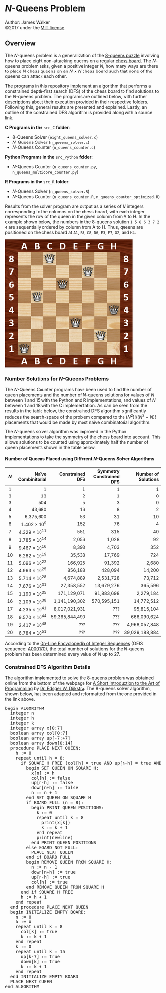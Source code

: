 # _N_-Queens Problem  
Author: James Walker  
©2017 under the [MIT license]  

## Overview  
The _N_-queens problem is a generalization of the [8-queens puzzle] involving how to place eight non-attacking queens on a regular [chess board]. The _N_-queens problem asks, given a positive integer _N_, how many ways are there to place _N_ chess queens on an _N_ × _N_ chess board such that none of the queens can attack each other.  

The programs in this repository implement an algorithm that performs a constrained depth-first search (DFS) of the chess board to find solutions to the _N_-queens problem. The programs are outlined below, with further descriptions about their execution provided in their respective folders. Following this, general results are presented and explained. Lastly, an outline of the constrained DFS algorithm is provided along with a source link.  

**C Programs in the** `src_C` **folder**:  
- 8-Queens Solver (`eight_queens_solver.c`)  
- _N_-Queens Solver (`n_queens_solver.c`)  
- _N_-Queens Counter (`n_queens_counter.c`)  

**Python Programs in the** `src_Python` **folder**:  
- _N_-Queens Counter (`n_queens_counter.py`, `n_queens_multicore_counter.py`)  

**R Programs in the** `src_R` **folder**:  
- _N_-Queens Solver (`n_queens_solver.R`)  
- _N_-Queens Counter (`n_queens_counter.R`, `n_queens_counter_optimized.R`)  

Results from the solver program are output as a series of _N_ integers corresponding to the columns on the chess board, with each integer represents the row of the queen in the given column from A to H. In the example shown below, the numbers in the 8-queens solution `1 5 8 6 3 7 2 4` are sequentially ordered by column from A to H. Thus, queens are positioned on the chess board at `A1`, `B5`, `C8`, `D6`, `E3`, `F7`, `G2`, and `H4`.  

<img src="./img/8-Queens_Example.png" title="One Solution to the 8-Queens Problem" alt="8-Queens Solution Example" height="413" width="413"/>   
  
### Number Solutions for _N_-Queens Problems  
The _N_-Queens Counter programs have been used to find the number of queen placements and the number of _N_-queens solutions for values of _N_ between 1 and 15 with the Python and R implementations, and values of _N_ between 1 and 18 with the C implementation. As can be seen from the results in the table below, the constrained DFS algorithm significantly reduces the search-space of the problem compared to the (_N_<sup>2</sup>)!/(_N_<sup>2</sup> − _N_)! placements that would be made by most naïve combinatorial algorithm.  

The _N_-queens solver algorithm was improved in the Python implementations to take the symmetry of the chess board into account. This allows solutions to be counted using approximately half the number of queen placements shown in the table below.  

#### Number of Queens Placed using Different _N_-Queens Solver Algorithms  
| _N_ | Naïve Combinitorial | Constrained DFS | Symmetry Constrained DFS | Number of Solutions |  
|:---:|------------------------:|---------------:|------------:|---------------:|  
|   1 |                       1 |              1 |           1 |              1 |  
|   2 |                      12 |              2 |           1 |              0 |  
|   3 |                     504 |              5 |           3 |              0 |  
|   4 |                  43,680 |             16 |           8 |              2 |  
|   5 |               6,375,600 |             53 |          31 |             10 |  
|   6 |  1.402 × 10<sup>9</sup> |            152 |          76 |              4 |  
|   7 | 4.329 × 10<sup>11</sup> |            551 |         315 |             40 |  
|   8 | 1.785 × 10<sup>14</sup> |          2,056 |       1,028 |             92 |  
|   9 | 9.467 × 10<sup>16</sup> |          8,393 |       4,703 |            352 |  
|  10 | 6.282 × 10<sup>19</sup> |         35,538 |      17,769 |            724 |  
|  11 | 5.096 × 10<sup>22</sup> |        166,925 |      91,392 |          2,680 |  
|  12 | 4.963 × 10<sup>25</sup> |        856,188 |     428,094 |         14,200 |  
|  13 | 5.714 × 10<sup>28</sup> |      4,674,889 |   2,531,728 |         73,712 |  
|  14 | 7.676 × 10<sup>31</sup> |     27,358,552 |  13,679,276 |        365,596 |  
|  15 | 1.190 × 10<sup>35</sup> |    171,129,071 |  91,883,698 |      2,279,184 |  
|  16 | 2.109 × 10<sup>38</sup> |  1,141,190,302 | 570,595,151 |     14,772,512 |  
|  17 | 4.235 × 10<sup>41</sup> |  8,017,021,931 |         ??? |     95,815,104 |  
|  18 | 9.570 × 10<sup>44</sup> | 59,365,844,490 |         ??? |    666,090,624 |
|  19 | 2.417 × 10<sup>48</sup> |            ??? |         ??? |  4,968,057,848 |
|  20 | 6.784 × 10<sup>51</sup> |            ??? |         ??? | 39,029,188,884 |

According to the [On-Line Encyclopedia of Integer Sequences] \(OEIS sequence: [A000170]), the total number of solutions for the _N_-queens problem has been determined every value of _N_ up to 27.  

### Constrained DFS Algorithm Details  
The algorithm implemented to solve the 8-queens problem was obtained online from the bottom of the webpage for [A Short Introduction to the Art of Programming] by [Dr. Edsger W. Dijkstra]. The 8-queens solver algorithm, shown below, has been adapted and reformatted from the one provided in the link above.  

<pre>begin ALGORITHM  
  integer n  
  integer h  
  integer k  
  integer array x[0:7]  
  boolean array col[0:7]  
  boolean array up[-7:+7]  
  boolean array down[0:14]  
  procedure PLACE NEXT QUEEN:  
    h := 0  
    repeat until h = 8:  
      if SQUARE H FREE (col[h] = true AND up[n-h] = true AND down[n+h] = true):  
        begin SET QUEEN ON SQUARE H:  
          x[n] := h  
          col[h] := false  
          up[n-h] := false  
          down[n+h] := false  
          n := n + 1  
        end SET QUEEN ON SQUARE H  
        if BOARD FULL (n = 8):  
          begin PRINT QUEEN POSITIONS:  
            k := 0  
            repeat until k = 8  
              print(x[k])  
              k := k + 1  
            end repeat  
            print(newline)  
          end PRINT QUEEN POSITIONS  
        else BOARD NOT FULL:  
          PLACE NEXT QUEEN  
        end if BOARD FULL  
        begin REMOVE QUEEN FROM SQUARE H:  
          n := n - 1  
          down[n+h] := true  
          up[n-h] := true  
          col[h] := true  
        end REMOVE QUEEN FROM SQUARE H  
      end if SQUARE H FREE  
      h := h + 1  
    end repeat  
  end procedure PLACE NEXT QUEEN  
  begin INITIALIZE EMPTY BOARD:  
    n := 0  
    k := 0  
    repeat until k = 8  
      col[k] := true  
      k := k + 1  
    end repeat  
    k := 0  
    repeat until k = 15  
      up[k-7] := true  
      down[k] := true  
      k := k + 1  
    end repeat  
  end INITIALIZE EMPTY BOARD
  PLACE NEXT QUEEN  
end ALGORITHM</pre>   

[MIT license]: http://www.opensource.org/licenses/mit-license.php  
[8-queens puzzle]: http://wikipedia.org/wiki/Eight_queens_puzzle  
[chess board]: http://wikipedia.org/wiki/Chessboard  
[On-Line Encyclopedia of Integer Sequences]: http://oeis.org  
[A000170]: http://oeis.org/A000170  
[A Short Introduction to the Art of Programming]: http://www.cs.utexas.edu/users/EWD/transcriptions/EWD03xx/EWD316.9.html  
[Dr. Edsger W. Dijkstra]: http://wikipedia.org/wiki/Edsger_W._Dijkstra  
